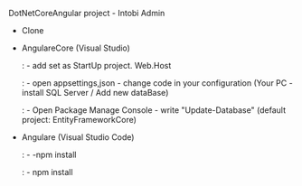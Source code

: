 DotNetCoreAngular project - Intobi Admin

- Clone 
* AngulareCore (Visual Studio)


  : - add set as StartUp project. Web.Host
  
  
  : - open appsettings,json - change code in your configuration (Your PC - install SQL Server / Add new dataBase)
  
  
  : - Open Package Manage Console - write "Update-Database" (default project: EntityFrameworkCore)
  
  
* Angulare (Visual Studio Code)


  : - -npm install
  
  
  : - npm install
  
  

